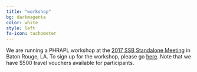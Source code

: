 ```yaml
---
title: "workshop"
bg: darkmagenta
color: white
style: left
fa-icon: tachometer
---
```


We are running a PHRAPL workshop at the [2017 SSB Standalone Meeting](https://ssb2017.github.io) in Baton Rouge, LA. To sign up for the workshop, please go [here](https://docs.google.com/forms/d/e/1FAIpQLSddu9ky8B38r9uGWuUyOSlbwIoQy51Gp8Fc0Kw3VWRizUgXYA/viewform). Note that we have $500 travel vouchers available for participants.
